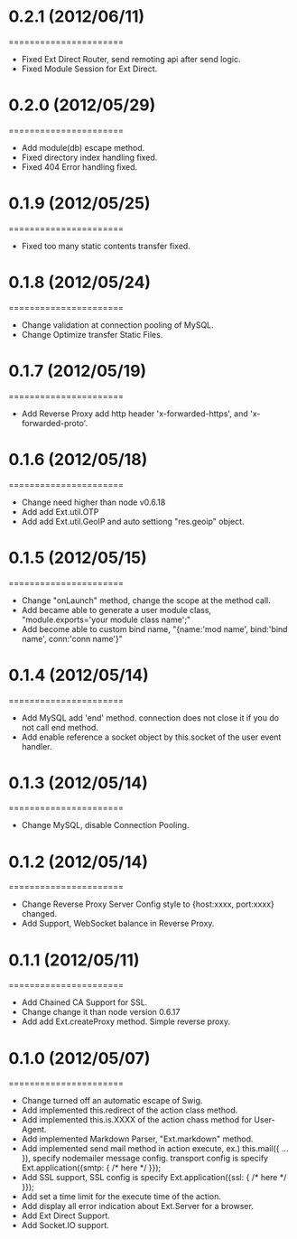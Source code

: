 # 0.2.1 (2012/06/11)
======================
  * Fixed   Ext Direct Router, send remoting api after send logic.
  * Fixed   Module Session for Ext Direct.


# 0.2.0 (2012/05/29)
======================
  * Add     module(db) escape method.
  * Fixed   directory index handling fixed.
  * Fixed   404 Error handling fixed.


# 0.1.9 (2012/05/25)
======================
  * Fixed   too many static contents transfer fixed.


# 0.1.8 (2012/05/24)
======================
  * Change  validation at connection pooling of MySQL.
  * Change  Optimize transfer Static Files.


# 0.1.7 (2012/05/19)
======================
  * Add     Reverse Proxy add http header 'x-forwarded-https', and 'x-forwarded-proto'.


# 0.1.6 (2012/05/18)
======================
  * Change  need higher than node v0.6.18
  * Add     add Ext.util.OTP
  * Add     add Ext.util.GeoIP and auto settiong "res.geoip" object.


# 0.1.5 (2012/05/15)
======================
  * Change  "onLaunch" method, change the scope at the method call.
  * Add     became able to generate a user module class, "module.exports='your module class name';"
  * Add     become able to custom bind name, "{name:'mod name', bind:'bind name', conn:'conn name'}"


# 0.1.4 (2012/05/14)
======================
  * Add     MySQL add 'end' method. connection does not close it if you do not call end method.
  * Add     enable reference a socket object by this.socket of the user event handler.


# 0.1.3 (2012/05/14)
======================
  * Change  MySQL, disable Connection Pooling.


# 0.1.2 (2012/05/14)
======================
  * Change  Reverse Proxy Server Config style to {host:xxxx, port:xxxx} changed.
  * Add     Support, WebSocket balance in Reverse Proxy.


# 0.1.1 (2012/05/11)
======================
  * Add     Chained CA Support for SSL.
  * Change  change it than node version 0.6.17
  * Add     add Ext.createProxy method. Simple reverse proxy.


# 0.1.0 (2012/05/07)
======================
  * Change  turned off an automatic escape of Swig.
  * Add     implemented this.redirect of the action class method.
  * Add     implemented this.is.XXXX of the action chass method for User-Agent.
  * Add     implemented Markdown Parser, "Ext.markdown" method.
  * Add     implemented send mail method in action execute,
            ex.) this.mail({ ... }), specify nodemailer message config.
            transport config is specify Ext.application({smtp: { /* here */ }});
  * Add     SSL support, SSL config is specify Ext.application({ssl: { /* here */ }});
  * Add     set a time limit for the execute time of the action.
  * Add     display all error indication about Ext.Server for a browser.
  * Add     Ext Direct Support.
  * Add     Socket.IO support.

